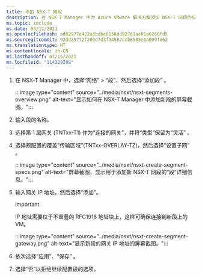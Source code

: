 ```yaml
---
title: 添加 NSX-T 网段
description: 在 NSX-T Manager 中为 Azure VMware 解决方案添加 NSX-T 网段的步骤。
ms.topic: include
ms.date: 03/13/2021
ms.openlocfilehash: ad02977e422a3bdbe0158dd92761ae91a6260fd5
ms.sourcegitcommit: 92dd25772f209d7d3f34582ccb8985e1a099fe62
ms.translationtype: HT
ms.contentlocale: zh-CN
ms.lasthandoff: 07/15/2021
ms.locfileid: "114229288"
---
```

<!-- Used in configure-dhcp-azure-vmware-solution.md and tutorial-nsx-t-network-segment.md -->

1. 在 NSX-T Manager 中，选择“网络” > “段”，然后选择“添加段”  。 

   :::image type="content" source="../media/nsxt/nsxt-segments-overview.png" alt-text="显示如何在 NSX-T Manager 中添加新段的屏幕截图。":::

1. 输入段的名称。

1. 选择第 1 层网关 (TNTxx-T1) 作为“连接的网关”，并将“类型”保留为“灵活” 。

1. 选择预配置的覆盖“传输区域”(TNTxx-OVERLAY-TZ)，然后选择“设置子网” 。 

   :::image type="content" source="../media/nsxt/nsxt-create-segment-specs.png" alt-text="屏幕截图，显示用于添加新 NSX-T 网段的“段”详细信息。":::

1. 输入网关 IP 地址，然后选择“添加”。 

   >[!IMPORTANT]
   >IP 地址需要位于不重叠的 RFC1918 地址块上，这样可确保连接到新段上的 VM。

   :::image type="content" source="../media/nsxt/nsxt-create-segment-gateway.png" alt-text="显示新段的网关 IP 地址的屏幕截图。":::

1. 依次选择“应用”、“保存” 。

1. 选择“否”以拒绝继续配置段的选项。 


